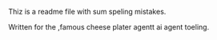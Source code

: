 Thiz is a readme file with sum speling mistakes. 

Written for the ,famous cheese plater agentt ai agent toeling.
